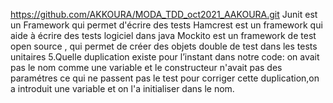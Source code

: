 https://github.com/AKKOURA/MODA_TDD_oct2021_AAKOURA.git
Junit est un Framework qui permet d'écrire des tests
Hamcrest  est un framework qui  aide à écrire des tests logiciel dans java
Mockito est un framework de test open source , qui permet de créer des objets double de test dans les tests unitaires
5.Quelle duplication existe pour l’instant dans notre code: on avait pas le nom comme une variable et le constructeur n'avait pas des paramétres ce qui ne passent pas le test 
pour corriger cette duplication,on a introduit une variable et on l'a initialiser dans le nom.



